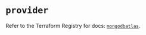 # `provider`

Refer to the Terraform Registry for docs: [`mongodbatlas`](https://registry.terraform.io/providers/mongodb/mongodbatlas/1.36.0/docs).
